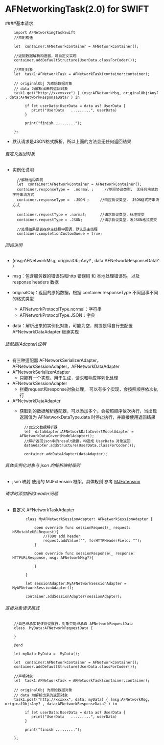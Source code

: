 # AFNetworkingTask(2.0) for SWIFT
 
####基本请求
 
 
		import AFNetworkingTaskSwift 
 		//声明构造
 		
    	let  container:AFNetworkContainer = AFNetworkContainer();
    	
    	//返回数据解析构造器，可自定义实现 
        container.addDefaultStructure(UserData.classForCoder());
    	
 		//声明对象
        let  task1:AFNetworkTask = AFNetworkTask(container:container);
    	
    	// originalObj 为原始数据对象
    	// data 为解析出来的返回对象
    	task1.get("http://xxxxxxxx") { (msg:AFNetworkMsg, originalObj:Any? , data:AFNetworkResponseData? ) in
  			 
  			 if let userData:UserData = data as? UserData {
                print("UserData   .........", userData)
             }
  			  
         	 print("finish .........");
             
        }; 
    	 
         
    	
* 默认请求是JSON格式解析，所以上面的方法会无任何返回结果
  
###### 自定义返回对象
* 实例化说明
    
    	//解析结构声明
    	let  container:AFNetworkContainer = AFNetworkContainer();
   		container.responseType =  .normal ;     //响应协议类型， 无任何格式的字符串流方式
   		container.responseType =  .JSON ;     //响应协议类型， JSON格式符串流方式
   		 
    	container.requestType = .normal;      //请求协议类型，标准提交
    	container.requestType = .JSON;        //请求协议类型，发JSON格式提交
   		
   		//处理结果是否在非主线程中回调，默认是主线程
   		container.completionCustomQueue = true; 
   		 
			
    	
###### 回调说明

* (msg:AFNetworkMsg, originalObj:Any? , data:AFNetworkResponseData? )
* msg：包含服务器的错误码和http 错误码 和 本地处理错误码，以及 response headers 数据
* originalObj：返回的原始数据，根据 container.responseType 不同回事不同的格式类型
	* AFNetworkProtocolType.normal：字符串
	* AFNetworkProtocolType.JSON：字典 

* data：解析出来的实例化对象，可能为空，前提是得自行去配置 AFNetworkDataAdapter 继承实现


###### 适配器(Adapter)说明

* 有三种适配器 AFNetworkSerializerAdapter，AFNetworkSessionAdapter，AFNetworkDataAdapter
* AFNetworkSerializerAdapter
	* 只能有一个实现，用于生成，请求和响应序列化处理
* AFNetworkSessionAdapter
	* 拦截request和response对象处理， 可以有多个实现，会按照顺序依次执行
* AFNetworkDataAdapter
	* 获取到的数据解析适配器，可以添加多个，会按照顺序依次执行，当出现返回值为 AFNetworkDataType.data 时停止执行，并直接使用返回结果
		
		
			//自定义数据解析器
        	let  dataAdapter:AFNetworkDataCovertModelAdapter = AFNetworkDataCovertModelAdapter(); 
    		//解析返回json中的result数据，构造成 UserData 对象返回
       		dataAdapter.addStructure(UserData.classForCoder());
    
        	container.addDataAdapter(dataAdapter);
    		 

	 
			
			 
###### 具体实例化对象与 json 的解析映射规则
* json 映射 使用的 MJExtension 框架，具体规则 参考 [MJExtension](https://github.com/CoderMJLee/MJExtension)
	
###### 请求时添加新的header问题
* 自定义 AFNetworkTaskAdapter   

			class MyAFNetworkSessionAdapter: AFNetworkSessionAdapter {
    
    			open override func sessionRequest(_ request: NSMutableURLRequest){
           			//TODO add header 
        			request.addValue("", forHTTPHeaderField: ""); 
    			}
    
   				open override func sessionResponse(_ response: HTTPURLResponse, msg: AFNetworkMsg?){
    
    			} 
    			
			}

			let sessionAdapter:MyAFNetworkSessionAdapter = MyAFNetworkSessionAdapter();
			
			container.addSessionAdapter(sessionAdapter);
 	
		
###### 直接对象请求模式

		
		//自己继承实现该协议就行，对象只能继承自 AFNetworkRequestData
		class  MyData:AFNetworkRequestData {
		
		}

		@end
		
		let myData:MyData =  MyData(); 
 
    	let  container:AFNetworkContainer = AFNetworkContainer(); 
        container.addDefaultStructure(UserData.classForCoder());
    	
 		//声明对象
        let  task1:AFNetworkTask = AFNetworkTask(container:container);
    	
    	// originalObj 为原始数据对象
    	// data 为解析出来的返回对象
    	task1.post("http://xxxxxx", data: myData) { (msg:AFNetworkMsg, originalObj:Any? , data:AFNetworkResponseData? ) in
    	
  			 if let userData:UserData = data as? UserData {
                print("UserData   .........", userData)
             }
             
         	 print("finish .........");
             
        };   
  